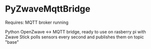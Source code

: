 # PyZwaveMqttBridge

Requires:
MQTT broker running

Python OpenZwave <-> MQTT bridge, ready to use on rasberry pi with Zwave Stick
polls sensors every second and publishes them on topic "base"
